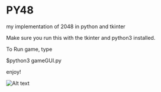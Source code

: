 # PY48
my implementation of 2048 in python and tkinter

Make sure you run this with the tkinter and python3 installed.

To Run game, type

$python3 gameGUI.py

enjoy!

![Alt text](/../PY48/start.png?raw=true "Start Screen")
